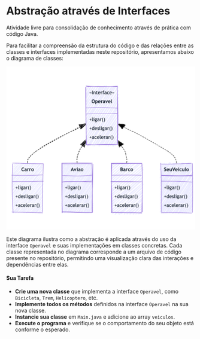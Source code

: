 # Abstração através de Interfaces
 
Atividade livre para consolidação de conhecimento através de prática com código Java.

Para facilitar a compreensão da estrutura do código e das relações entre as classes e interfaces implementadas neste repositório, apresentamos abaixo o diagrama de classes:

![Interface](img/poo-diagrama-aula15-interface.png)

Este diagrama ilustra como a abstração é aplicada através do uso da interface `Operavel` e suas implementações em classes concretas. Cada classe representada no diagrama corresponde a um arquivo de código presente no repositório, permitindo uma visualização clara das interações e dependências entre elas.

#### **Sua Tarefa**

- **Crie uma nova classe** que implementa a interface `Operavel`, como `Bicicleta`, `Trem`, `Helicoptero`, etc.
- **Implemente todos os métodos** definidos na interface `Operavel` na sua nova classe.
- **Instancie sua classe** em `Main.java` e adicione ao array `veiculos`.
- **Execute o programa** e verifique se o comportamento do seu objeto está conforme o esperado.